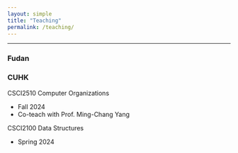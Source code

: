 ```yaml
---
layout: simple
title: "Teaching"
permalink: /teaching/
---
```


---



### Fudan


### CUHK

CSCI2510 Computer Organizations
* Fall 2024
* Co-teach with Prof. Ming-Chang Yang

CSCI2100 Data Structures
* Spring 2024

<!-- Global site tag (gtag.js) - Google Analytics -->
<script async src="https://www.googletagmanager.com/gtag/js?id=UA-178663221-1"></script>
<script>
  window.dataLayer = window.dataLayer || [];
  function gtag(){dataLayer.push(arguments);}
  gtag('js', new Date());

  gtag('config', 'UA-178663221-1');
</script>


